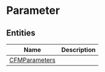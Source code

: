
# Parameter


## Entities

|Name|Description|
|---|---|
|[CFMParameters](CFMParameters.cdm.json)||
